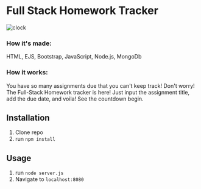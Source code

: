 # Full Stack Homework Tracker

![clock](https://user-images.githubusercontent.com/69063941/93758743-f9c17600-fbd6-11ea-97b2-80b9398a75da.png)

### How it's made:
HTML, EJS, Bootstrap, JavaScript, Node.js, MongoDb

### How it works:
You have so many assignments due that you can't keep track! Don't worry! The Full-Stack Homework tracker is here! Just input the assignment title, add the due date, and voila! See the countdown begin.


## Installation

1. Clone repo
2. run `npm install`

## Usage

1. run `node server.js`
2. Navigate to `localhost:8080`
